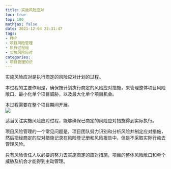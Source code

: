 ```yaml
---
title: 实施风险应对
toc: true
top: 100
mathjax: false
date: 2021-12-04 22:31:47
tags:
- PMP
- 项目风险管理
- 执行过程组
- 实施风险应对
categories:
- 项目管理知识
---
```

实施风险应对是执行商定的风险应对计划的过程。

本过程的主要作用是，确保按计划执行商定的风险应对措施，来管理整体项目风险敞口、最小化单个项目威胁，以及最大化单个项目机会。

本过程需要在整个项目期间开展。  
<img src="https://ddabb.github.io/photos/pmpimages/数据流向图/11.6实施风险应对.png"/>

适当关注实施风险应对过程，能够确保已商定的风险应对措施得到实际执行。

项目风险管理的一个常见问题是，项目团队努力识别和分析风险并制定应对措施，然后把经商定的应对措施记录在风险登记册和风险报告中，但是不采取实际行动去管理风险。

只有风险责任人以必要的努力去实施商定的应对措施，项目的整体风险敞口和单个威胁及机会才能得到主动管理。
